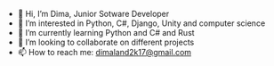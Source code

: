 - 👋 Hi, I’m Dima, Junior Sotware Developer
- 👀 I’m interested in Python, C#, Django, Unity and computer science
- 🌱 I’m currently learning Python and C# and Rust
- 🤝 I’m looking to collaborate on different projects
- 📫 How to reach me: dimaland2k17@gmail.com

<!---
d0r1nut/d0r1nut is a ✨ special ✨ repository because its `README.md` (this file) appears on your GitHub profile.
You can click the Preview link to take a look at your changes.
--->
